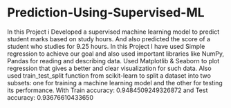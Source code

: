 # Prediction-Using-Supervised-ML
In this Project i Developed a supervised machine learning model to predict student marks
based on study hours. And also predicted the score of a student who studies for 9.25
hours. In this Project I have used Simple regression to achieve our goal and also
used important libraries like NumPy, Pandas for reading and describing data. Used
Matplotlib & Seaborn to plot regression that gives a better and clear
visualization for such data. Also used train_test_split function from scikit-learn to 
split a dataset into two subsets: one for training a machine learning model and the 
other for testing its performance. 
 With Train accuracy: 0.9484509249326872 and Test accuracy: 0.93676610433650

